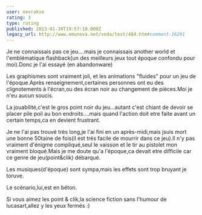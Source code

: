 ```yaml
---
user: nevrakse
rating: 3
type: rating
published: 2013-01-30T19:57:18.000Z
legacy_url: http://www.emunova.net/veda/test/484.htm#comment-16291
---
```

Je ne connaissais pas ce jeu....mais je connaissais another world et l'emblématique flashback(un des meilleurs jeux tout époque confondu pour moi).Donc je l'ai essayé (en abandonware)

Les graphismes sont vraiment joli, et les animations "fluides" pour un jeu de l'époque.Après renseignement,certaines personnes ont eu des clignotements à l'écran,ou des écran noir au changement de pièces.Moi je n'eu aucun soucis.

La jouabilité,c'est le gros point noir du jeu...autant c'est chiant de devoir se placer pile poil au bon endroits....mais quand l'action doit etre faite avant un certain temps,ca en devient frustrant.

Je ne l'ai pas trouvé très long,je l'ai fini en un après-midi,mais jsuis mort une bonne 50taine de fois(il est très facile de mourrir dans ce jeu).Il n'y pas vraiment d'énigme compliqué,seul le vaisson et le tir au pistolet mon vraiment bloqué.Mais je me doute qu'a l'époque,ca devait etre difficile car ce genre de jeu(point&clik) débarqué.

Les musiques(d'époque) sont sympa,mais les effets sont trop bruyant je toruve.

Le scénario,lui,est en béton.

Si vous aimez les point & clik,la science fiction sans l'humour de lucasart,allez y les yeux fermés :)